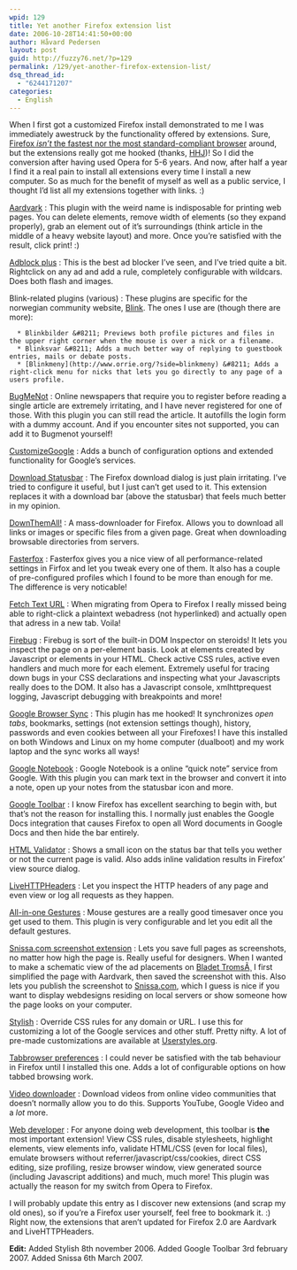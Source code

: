 ```yaml
---
wpid: 129
title: Yet another Firefox extension list
date: 2006-10-28T14:41:50+00:00
author: Håvard Pedersen
layout: post
guid: http://fuzzy76.net/?p=129
permalink: /129/yet-another-firefox-extension-list/
dsq_thread_id:
  - "6244171207"
categories:
  - English
---
```

When I first got a customized Firefox install demonstrated to me I was immediately awestruck by the functionality offered by extensions. Sure, [Firefox _isn&#8217;t_ the fastest nor the most standard-compliant browser](http://www.firefoxmyths.com/) around, but the extensions really got me hooked (thanks, [HHJ](http://hhj.no))! So I did the conversion after having used Opera for 5-6 years. And now, after half a year I find it a real pain to install all extensions every time I install a new computer. So as much for the benefit of myself as well as a public service, I thought I&#8217;d list all my extensions together with links. :)

<!--more-->

[Aardvark](http://karmatics.com/aardvark/)
:   This plugin with the weird name is indisposable for printing web pages. You can delete elements, remove width of elements (so they expand properly), grab an element out of it&#8217;s surroundings (think article in the middle of a heavy website layout) and more. Once you&#8217;re satisfied with the result, click print! :)

[Adblock plus](http://adblockplus.org/en/)
:   This is the best ad blocker I&#8217;ve seen, and I&#8217;ve tried quite a bit. Rightclick on any ad and add a rule, completely configurable with wildcars. Does both flash and images.

Blink-related plugins (various)
:   These plugins are specific for the norwegian community website, [Blink](http://blink.dagbladet.no). The ones I use are (though there are more):</p> 
    
      * Blinkbilder &#8211; Previews both profile pictures and files in the upper right corner when the mouse is over a nick or a filename.
      * Blinksvar &#8211; Adds a much better way of replying to guestbook entries, mails or debate posts.
      * [Blinkmeny](http://www.orrie.org/?side=blinkmeny) &#8211; Adds a right-click menu for nicks that lets you go directly to any page of a users profile.

[BugMeNot](http://www.bugmenot.com/)
:   Online newspapers that require you to register before reading a single article are extremely irritating, and I have never registered for one of those. With this plugin you can still read the article. It autofills the login form with a dummy account. And if you encounter sites not supported, you can add it to Bugmenot yourself!

[CustomizeGoogle](http://www.customizegoogle.com/)
:   Adds a bunch of configuration options and extended functionality for Google&#8217;s services.

[Download Statusbar](https://addons.mozilla.org/en-US/firefox/addon/26)
:   The Firefox download dialog is just plain irritating. I&#8217;ve tried to configure it useful, but I just can&#8217;t get used to it. This extension replaces it with a download bar (above the statusbar) that feels much better in my opinion.

[DownThemAll!](http://www.downthemall.net/)
:   A mass-downloader for Firefox. Allows you to download all links or images or specific files from a given page. Great when downloading browsable directories from servers.

[Fasterfox](http://fasterfox.mozdev.org/)
:   Fasterfox gives you a nice view of all performance-related settings in Firfox and let you tweak every one of them. It also has a couple of pre-configured profiles which I found to be more than enough for me. The difference is very noticable!

[Fetch Text URL](https://addons.mozilla.org/en-US/firefox/addon/518)
:   When migrating from Opera to Firefox I really missed being able to right-click a plaintext webadress (not hyperlinked) and actually open that adress in a new tab. Voila!

[Firebug](https://addons.mozilla.org/en-US/firefox/addon/1843)
:   Firebug is sort of the built-in DOM Inspector on steroids! It lets you inspect the page on a per-element basis. Look at elements created by Javascript or elements in your HTML. Check active CSS rules, active even handlers and much more for each element. Extremely useful for tracing down bugs in your CSS declarations and inspecting what your Javascripts really does to the DOM. It also has a Javascript console, xmlhttprequest logging, Javascript debugging with breakpoints and more!

[Google Browser Sync](http://www.google.com/tools/firefox/browsersync/)
:   This plugin has me hooked! It synchronizes _open tabs_, bookmarks, settings (not extension settings though), history, passwords and even cookies between all your Firefoxes! I have this installed on both Windows and Linux on my home computer (dualboot) and my work laptop and the sync works all ways!

[Google Notebook](http://www.google.com/notebook/download)
:   Google Notebook is a online &#8220;quick note&#8221; service from Google. With this plugin you can mark text in the browser and convert it into a note, open up your notes from the statusbar icon and more.

[Google Toolbar](http://www.google.com/tools/firefox/toolbar/index.html)
:   I know Firefox has excellent searching to begin with, but that&#8217;s not the reason for installing this. I normally just enables the Google Docs integration that causes Firefox to open all Word documents in Google Docs and then hide the bar entirely.

[HTML Validator](http://users.skynet.be/mgueury/mozilla/)
:   Shows a small icon on the status bar that tells you wether or not the current page is valid. Also adds inline validation results in Firefox&#8217; view source dialog.

[LiveHTTPHeaders](http://livehttpheaders.mozdev.org/index.html)
:   Let you inspect the HTTP headers of any page and even view or log all requests as they happen.

[All-in-one Gestures](https://addons.mozilla.org/en-US/firefox/addon/12)
:   Mouse gestures are a really good timesaver once you get used to them. This plugin is very configurable and let you edit all the default gestures.

[Snissa.com screenshot extension](http://snissa.com/)
:   Lets you save full pages as screenshots, no matter how high the page is. Really useful for designers. When I wanted to make a schematic view of the ad placements on [Bladet TromsÃ¸](http://www.bladet-tromso.no) I first simplified the page with Aardvark, then saved the screenshot with this. Also lets you publish the screenshot to [Snissa.com](http://snissa.com), which I guess is nice if you want to display webdesigns residing on local servers or show someone how the page looks on your computer.

[Stylish](https://addons.mozilla.org/en-US/firefox/addon/2108)
:   Override CSS rules for any domain or URL. I use this for customizing a lot of the Google services and other stuff. Pretty nifty. A lot of pre-made customizations are available at [Userstyles.org](http://userstyles.org/).

[Tabbrowser preferences](http://addons.mozilla.org/en-US/firefox/addon/158)
:   I could never be satisfied with the tab behaviour in Firefox until I installed this one. Adds a lot of configurable options on how tabbed browsing work.

[Video downloader](http://javimoya.com/blog/youtube_en.php)
:   Download videos from online video communities that doesn&#8217;t normally allow you to do this. Supports YouTube, Google Video and a _lot_ more.

[Web developer](http://addons.mozilla.org/en-US/firefox/addon/60)
:   For anyone doing web development, this toolbar is **the** most important extension! View CSS rules, disable stylesheets, highlight elements, view elements info, validate HTML/CSS (even for local files), emulate browsers without referrer/javascript/css/cookies, direct CSS editing, size profiling, resize browser window, view generated source (including Javascript additions) and much, much more! This plugin was actually the reason for my switch from Opera to Firefox.

I will probably update this entry as I discover new extensions (and scrap my old ones), so if you&#8217;re a Firefox user yourself, feel free to bookmark it. :) Right now, the extensions that aren&#8217;t updated for Firefox 2.0 are Aardvark and LiveHTTPHeaders.

**Edit:** Added Stylish 8th november 2006. Added Google Toolbar 3rd february 2007. Added Snissa 6th March 2007.
